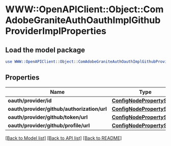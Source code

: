 # WWW::OpenAPIClient::Object::ComAdobeGraniteAuthOauthImplGithubProviderImplProperties

## Load the model package
```perl
use WWW::OpenAPIClient::Object::ComAdobeGraniteAuthOauthImplGithubProviderImplProperties;
```

## Properties
Name | Type | Description | Notes
------------ | ------------- | ------------- | -------------
**oauth/provider/id** | [**ConfigNodePropertyString**](ConfigNodePropertyString.md) |  | [optional] 
**oauth/provider/github/authorization/url** | [**ConfigNodePropertyString**](ConfigNodePropertyString.md) |  | [optional] 
**oauth/provider/github/token/url** | [**ConfigNodePropertyString**](ConfigNodePropertyString.md) |  | [optional] 
**oauth/provider/github/profile/url** | [**ConfigNodePropertyString**](ConfigNodePropertyString.md) |  | [optional] 

[[Back to Model list]](../README.md#documentation-for-models) [[Back to API list]](../README.md#documentation-for-api-endpoints) [[Back to README]](../README.md)


